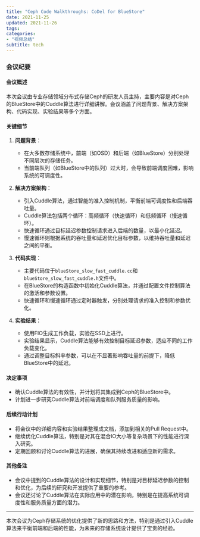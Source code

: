 ```yaml
---
title: "Ceph Code Walkthroughs: CoDel for BlueStore"
date: 2021-11-25
updated: 2021-11-26
tags:
categories:
- "视频总结"
subtitle: tech
---
```



### 会议纪要

#### 会议概述
本次会议由专业存储领域分布式存储Ceph的研发人员主持，主要内容是对Ceph的BlueStore中的Cuddle算法进行详细讲解。会议涵盖了问题背景、解决方案架构、代码实现、实验结果等多个方面。

#### 关键细节
1. **问题背景**：
   - 在大多数存储系统中，前端（如OSD）和后端（如BlueStore）分别处理不同层次的存储任务。
   - 当前端队列（如BlueStore中的队列）过大时，会导致前端调度困难，影响系统的可调度性。

2. **解决方案架构**：
   - 引入Cuddle算法，通过智能的准入控制机制，平衡前端可调度性和后端吞吐量。
   - Cuddle算法包括两个循环：高频循环（快速循环）和低频循环（慢速循环）。
   - 快速循环通过目标延迟参数控制请求进入后端的数量，以最小化延迟。
   - 慢速循环则根据系统的吞吐量和延迟优化目标参数，以维持吞吐量和延迟之间的平衡。

3. **代码实现**：
   - 主要代码位于`blueStore_slow_fast_cuddle.cc`和`blueStore_slow_fast_cuddle.h`文件中。
   - 在BlueStore的构造函数中初始化Cuddle算法，并通过配置文件控制算法的激活和参数设置。
   - 快速循环和慢速循环通过定时器触发，分别处理请求的准入控制和参数优化。

4. **实验结果**：
   - 使用FIO生成工作负载，实验在SSD上进行。
   - 实验结果显示，Cuddle算法能够有效控制目标延迟参数，适应不同的工作负载变化。
   - 通过调整目标斜率参数，可以在不显著影响吞吐量的前提下，降低BlueStore中的延迟。

#### 决定事项
- 确认Cuddle算法的有效性，并计划将其集成到Ceph的BlueStore中。
- 计划进一步研究Cuddle算法对前端调度和队列服务质量的影响。

#### 后续行动计划
- 将会议中的详细内容和实验结果整理成文档，添加到相关的Pull Request中。
- 继续优化Cuddle算法，特别是对其在混合IO大小等复杂场景下的性能进行深入研究。
- 定期回顾和讨论Cuddle算法的进展，确保其持续改进和适应新的需求。

#### 其他备注
- 会议中提到的Cuddle算法的设计和实现细节，特别是对目标延迟参数的控制和优化，为后续的研究和开发提供了重要的参考。
- 会议还讨论了Cuddle算法在实际应用中的潜在影响，特别是在提高系统可调度性和服务质量方面的潜力。

---

本次会议为Ceph存储系统的优化提供了新的思路和方法，特别是通过引入Cuddle算法来平衡前端和后端的性能，为未来的存储系统设计提供了宝贵的经验。